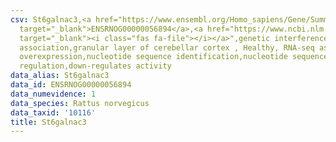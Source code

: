 ```yaml
---
csv: St6galnac3,<a href="https://www.ensembl.org/Homo_sapiens/Gene/Summary?db=core;g=ENSRNOG00000056894"
  target="_blank">ENSRNOG00000056894</a>,<a href="https://www.ncbi.nlm.nih.gov/pubmed/30467350"
  target="_blank"><i class="fas fa-file"></i></a>",genetic interference,functional
  association,granular layer of cerebellar cortex , Healthy, RNA-seq assay, hsf-1
  overexpression,nucleotide sequence identification,nucleotide sequence identification,transcriptional
  regulation,down-regulates activity
data_alias: St6galnac3
data_id: ENSRNOG00000056894
data_numevidence: 1
data_species: Rattus norvegicus
data_taxid: '10116'
title: St6galnac3
---
```


